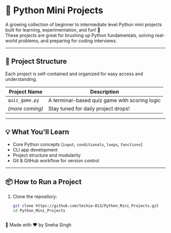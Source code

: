 # 🐍 Python Mini Projects

A growing collection of beginner to intermediate level Python mini projects built for learning, experimentation, and fun! 🚀  
These projects are great for brushing up Python fundamentals, solving real-world problems, and preparing for coding interviews.

---

## 📁 Project Structure

Each project is self-contained and organized for easy access and understanding.

| Project Name      | Description                          |
|-------------------|--------------------------------------|
| `quiz_game.py`    | A terminal-based quiz game with scoring logic |
| *(more coming)*   | Stay tuned for daily project drops!  |

---

## 💡 What You'll Learn

- Core Python concepts (`input`, `conditionals`, `loops`, `functions`)
- CLI app development
- Project structure and modularity
- Git & GitHub workflow for version control

---

## 📦 How to Run a Project

1. Clone the repository:
   ```bash
   git clone https://github.com/techie-013/Python_Mini_Projects.git
   cd Python_Mini_Projects



🧵 Made with ❤️ by Sneha Singh

